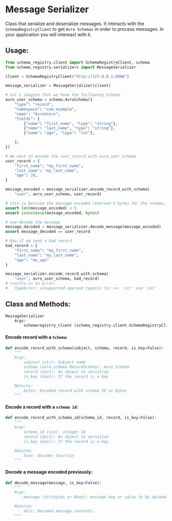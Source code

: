 # Message Serializer

Class that serialize and deserialize messages. It interacts with the `SchemaRegistryClient` to get `Avro Schemas` in order to process messages. In your application you will intereact with it.


Usage:
------

```python
from schema_registry.client import SchemaRegistryClient, schema
from schema_registry.serializers import MessageSerializer

client = SchemaRegistryClient("http://127.0.0.1:8080")

message_serializer = MessageSerializer(client)

# Let's imagine that we have the foillowing schema.
avro_user_schema = schema.AvroSchema({
    "type": "record",
    "namespace": "com.example",
    "name": "AvroUsers",
    "fields": [
        {"name": "first_name", "type": "string"},
        {"name": "last_name", "type": "string"},
        {"name": "age", "type": "int"},

    ],
})

# We want to encode the user_record with avro_user_schema
user_record = {
    "first_name": "my_first_name",
    "last_name": "my_last_name",
    "age": 20,
}

message_encoded = message_serializer.encode_record_with_schema(
    "user", avro_user_schema, user_record)

# this is because the message encoded reserved 5 bytes for the schema_id
assert len(message_encoded) > 5
assert isinstance(message_encoded, bytes)

# now decode the message
message_decoded = message_serializer.decode_message(message_encoded)
assert message_decoded == user_record

# Now if we send a bad record
bad_record = {
    "first_name": "my_first_name",
    "last_name": "my_last_name",
    "age": "my_age"
}

message_serializer.encode_record_with_schema(
    "user", avro_user_schema, bad_record)
# results in an error:
#   TypeError: unsupported operand type(s) for <<: 'str' and 'int'
```

Class and Methods:
-----------------

```python
MessageSerializer
    Args:
        schemaregistry_client (schema_registry.client.SchemaRegistryClient): Http Client
```

#### Encode record with a `Schema`:

```python
def encode_record_with_schema(subject, schema, record, is_key=False):
    """
    Args:
        subject (str): Subject name
        schema (avro.schema.RecordSchema): Avro Schema
        record (dict): An object to serialize
        is_key (bool): If the record is a key

    Returns:
        bytes: Encoded record with schema ID as bytes
    """
```

#### Encode a record with a `schema id`:

```python
def encode_record_with_schema_id(schema_id, record, is_key=False):
    """
    Args:
        schema_id (int): integer ID
        record (dict): An object to serialize
        is_key (bool): If the record is a key

    Returns:
        func: decoder function
    """
```

#### Decode a message encoded previously:

```python
def decode_message(message, is_key=False):
    """
    Args:
        message (str|bytes or None): message key or value to be decoded

    Returns:
        dict: Decoded message contents.
    """
```